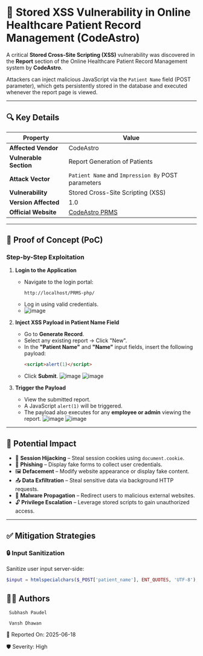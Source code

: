 # 🚨 Stored XSS Vulnerability in Online Healthcare Patient Record Management (CodeAstro)

A critical **Stored Cross-Site Scripting (XSS)** vulnerability was discovered in the **Report** section of the Online Healthcare Patient Record Management system by **CodeAstro**.

Attackers can inject malicious JavaScript via the `Patient Name` field (POST parameter), which gets persistently stored in the database and executed whenever the report page is viewed.

---

## 🔍 Key Details

| Property             | Value                                                                 |
|----------------------|------------------------------------------------------------------------|
| **Affected Vendor**  | CodeAstro                                                              |
| **Vulnerable Section** | Report Generation of Patients                                         |
| **Attack Vector**    | `Patient Name` and `Impression By` POST parameters                     |
| **Vulnerability**    | Stored Cross-Site Scripting (XSS)                                      |
| **Version Affected** | 1.0                                                                    |
| **Official Website** | [CodeAstro PRMS](https://codeastro.com/patient-record-management-system-in-php-mysql-with-source-code/) |

---

## 🧪 Proof of Concept (PoC)

### Step-by-Step Exploitation

1. **Login to the Application**

   - Navigate to the login portal:
     ```
     http://localhost/PRMS-php/
     ```
   - Log in using valid credentials.
   - ![image](https://github.com/user-attachments/assets/dcd5289f-7fd8-423b-b5f5-cccea6456001)


2. **Inject XSS Payload in Patient Name Field**

   - Go to **Generate Record**.
   - Select any existing report → Click "New".
   - In the **"Patient Name"** and **"Name"** input fields, insert the following payload:
     ```html
     <script>alert(1)</script>
     ```
   - Click **Submit**.
![image](https://github.com/user-attachments/assets/245f1a08-d265-458d-94f4-25a3eb8d20d3)
![image](https://github.com/user-attachments/assets/283d2973-999d-4781-8b9a-091859a71c20)


3. **Trigger the Payload**

   - View the submitted report.
   - A JavaScript `alert(1)` will be triggered.
   - The payload also executes for any **employee or admin** viewing the report.
![image](https://github.com/user-attachments/assets/e57d495c-dcda-4c26-b608-b7c5adb3689c)
![image](https://github.com/user-attachments/assets/fe91b7d7-9bf3-4354-b1c3-a1d76a1e7031)


---

## 🛑 Potential Impact

- 🔐 **Session Hijacking** – Steal session cookies using `document.cookie`.
- 🎣 **Phishing** – Display fake forms to collect user credentials.
- 🖼️ **Defacement** – Modify website appearance or display fake content.
- 📤 **Data Exfiltration** – Steal sensitive data via background HTTP requests.
- 🦠 **Malware Propagation** – Redirect users to malicious external websites.
- 🔓 **Privilege Escalation** – Leverage stored scripts to gain unauthorized access.

---

## ✅ Mitigation Strategies

### 🔒 Input Sanitization

Sanitize user input server-side:

```php
$input = htmlspecialchars($_POST['patient_name'], ENT_QUOTES, 'UTF-8');
```

## 🧑‍💻 Authors

     Subhash Paudel

     Vansh Dhawan

📅 Reported On: 2025-06-18

🛡️ Severity: High
